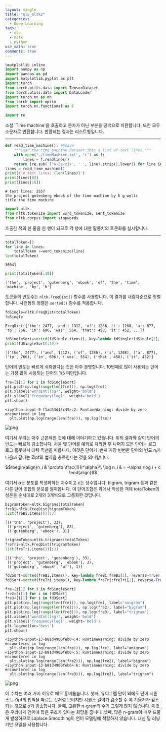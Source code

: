 ```yaml
---
layout: single
title: "nlp_nltk2"
categories:
  - Deep Learning
tags:
  - nlp
  - nltk
  - python
use_math: true
comments: true
---
```



```python
%matplotlib inline
import numpy as np
import pandas as pd
import matplotlib.pyplot as plt
import torch
from torch.utils.data import TensorDataset
from torch.utils.data import DataLoader
import torch.nn as nn
from torch import optim
import torch.nn.functional as F
```


```python
import re
```

소설 'Time machine'을 호출하고 문자가 아닌 부분을 공백으로 치환합니다. 또한 모두 소문자로 변환합니다. 반환되는 결과는 리스트형입니다. 
______________


```python
def read_time_machine(): #@save
    """Load the time machine dataset into a list of text lines."""
    with open('./timeMachine.txt', 'r') as f:
        lines = f.readlines()
    return [re.sub('[^A-Za-z]+', ' ', line).strip().lower() for line in lines]
lines = read_time_machine()
print(f'# text lines: {len(lines)}')
print(lines[0])
print(lines[10])
```

    # text lines: 3557
    the project gutenberg ebook of the time machine by h g wells
    title the time machine



```python
import nltk
from nltk.tokenize import word_tokenize, sent_tokenize
from nltk.corpus import stopwords
```

호출한 책의 한 줄을 한 행이 되므로 각 행에 대한 말뭉치의 토큰화를 실시합니다. 
________________________________


```python
totalToken=[]
for line in lines:
    totalToken +=word_tokenize(line)
len(totalToken)
```




    36041




```python
print(totalToken[:10])
```

    ['the', 'project', 'gutenberg', 'ebook', 'of', 'the', 'time', 'machine', 'by', 'h']


토큰들의 빈도수는 ``nltk.FreqDist()`` 함수를 사용합니다. 이 결과를 내림차순으로 정렬합니다. 사전형의 정렬은 ``sorted()`` 함수를 적용합니다. 


```python
fdSingle=nltk.FreqDist(totalToken)
fdSingle
```




    FreqDist({'the': 2477, 'and': 1312, 'of': 1286, 'i': 1268, 'a': 877, 'to': 766, 'in': 606, 'was': 554, 'that': 458, 'it': 452, ...})




```python
fdSingleSort=sorted(fdSingle.items(), key=lambda fdSingle:fdSingle[1], reverse=True)
print(fdSingleSort[:10])
```

    [('the', 2477), ('and', 1312), ('of', 1286), ('i', 1268), ('a', 877), ('to', 766), ('in', 606), ('was', 554), ('that', 458), ('it', 452)]


단어의 빈도는 빠르게 쇠퇴한다는 것은 아주 분명합니다. 10번째로 많이 사용되는 단어는 가장 많이 사용되는 단어의 1/5 미만입니다. 


```python
fre=[i[1] for i in fdSingleSort]
plt.plot(np.log(range(len(fre))), np.log(fre))
plt.xlabel("wordInt(log)", weight='bold')
plt.ylabel('frequency(log)', weight='bold')
plt.show()
```

    <ipython-input-9-f1ad53d13c49>:2: RuntimeWarning: divide by zero encountered in log
      plt.plot(np.log(range(len(fre))), np.log(fre))



    
![png](output_13_1.png)
    


여기서 우리는 아주 근본적인 것에 대해 이야기하고 있습니다. 위의 결과와 같이 단어의 빈도는 빠르게 감소합니다. 처음 몇 단어를 예외로 처리한 후 나머지 모든 단어는 로그 로그 플롯에서 대략 직선을 따릅니다. 이것은 단어가 i번째 가장 빈번한 단어의 빈도 $n_i$가 다음과 같다는 Zipf의 법칙을 충족한다는 것을 의미합니다.

$$\begin{align}n_i & \propto \frac{1}{i^\alpha}\\ \log n_i & = -\alpha \log i + c \end{align}$$

여기서 α는 분포를 특성화하는 지수이고 c는 상수입니다. bigram, trigram 등과 같은 다른 단어 조합의 분포를 알아봅니다. 이 단어조합은 위에서 작성한 객체 totalToken의 성분을 순서대로 2개와 3개씩으로 그룹화한 것입니다. 


```python
bigramToken=nltk.bigrams(totalToken)
freBi=nltk.FreqDist(bigramToken)
list(freBi.items())[:3]
```




    [(('the', 'project'), 33),
     (('project', 'gutenberg'), 88),
     (('gutenberg', 'ebook'), 3)]




```python
trigramToken=nltk.trigrams(totalToken)
freTri=nltk.FreqDist(trigramToken)
list(freTri.items())[:3]
```




    [(('the', 'project', 'gutenberg'), 33),
     (('project', 'gutenberg', 'ebook'), 3),
     (('gutenberg', 'ebook', 'of'), 1)]




```python
fd2Sort=sorted(freBi.items(), key=lambda freBi:freBi[1], reverse=True)
fd3Sort=sorted(freTri.items(), key=lambda freTri:freTri[1], reverse=True)
```


```python
fre=[i[1] for i in fdSingleSort]
fre2=[i[1] for i in fd2Sort]
fre3=[i[1] for i in fd3Sort]
plt.plot(np.log(range(len(fre))), np.log(fre), label="unigram")
plt.plot(np.log(range(len(fre2))), np.log(fre2), label="bigram")
plt.plot(np.log(range(len(fre3))), np.log(fre3), label="trigram")
plt.xlabel("wordInt(log)", weight='bold')
plt.ylabel('frequency(log)', weight='bold')
plt.legend(loc="best")
plt.show()
```

    <ipython-input-13-b81d4900feb6>:4: RuntimeWarning: divide by zero encountered in log
      plt.plot(np.log(range(len(fre))), np.log(fre), label="unigram")
    <ipython-input-13-b81d4900feb6>:5: RuntimeWarning: divide by zero encountered in log
      plt.plot(np.log(range(len(fre2))), np.log(fre2), label="bigram")
    <ipython-input-13-b81d4900feb6>:6: RuntimeWarning: divide by zero encountered in log
      plt.plot(np.log(range(len(fre3))), np.log(fre3), label="trigram")



    
![png](output_18_1.png)
    


이 수치는 여러 가지 이유로 매우 흥미롭습니다. 첫째, 유니그램 단어 외에도 단어 시퀀스도 Zipf의 법칙을 따르는 것처럼 보이지만 시퀀스 길이가 감소할 수 록 기울기가 감소되는 것으로 $\alpha$가 감소합니다. 둘째, 고유한 n-gram의 수가 그렇게 많지 않습니다. 이것은 우리에게 언어에 많은 구조가 있다는 희망을 줍니다. 셋째, 많은 n-gram이 매우 드물게 발생하므로 Laplace Smoothing이 언어 모델링에 적합하지 않습니다. 대신 딥 러닝 기반 모델을 사용합니다.
